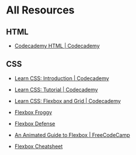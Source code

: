 # All Resources

## HTML
 - <a href="https://www.codecademy.com/learn/learn-html">Codecademy HTML | Codecademy</a>


## CSS
 - <a href="https://www.codecademy.com/learn/learn-css-introduction">Learn CSS: Introduction | Codecademy</a>
 - <a href="https://www.codecademy.com/learn/learn-css">Learn CSS: Tutorial | Codecademy</a>
 - <a href="https://www.codecademy.com/learn/learn-css-flexbox-and-grid">Learn CSS: Flexbox and Grid | Codecademy</a>

 - <a href="https://flexboxfroggy.com/">Flexbox Froggy</a>
 - <a href="http://www.flexboxdefense.com/">Flexbox Defense</a>
 - <a href="https://www.freecodecamp.org/news/an-animated-guide-to-flexbox-d280cf6afc35">An Animated Guide to Flexbox | FreeCodeCamp</a>
 - <a href="https://yoksel.github.io/flex-cheatsheet/">Flexbox Cheatsheet</a>

##

